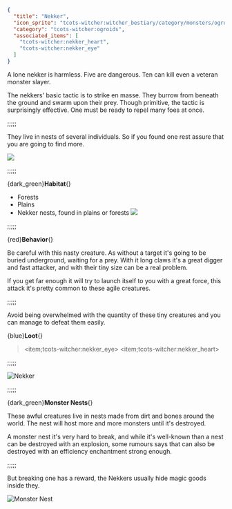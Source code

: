```json
{
  "title": "Nekker",
  "icon_sprite": "tcots-witcher:witcher_bestiary/category/monsters/ogroids/nekker",
  "category": "tcots-witcher:ogroids",
  "associated_items": [
    "tcots-witcher:nekker_heart",
    "tcots-witcher:nekker_eye"
  ]
}
```

A lone nekker is harmless. Five are dangerous. Ten can kill even a veteran monster slayer.


The nekkers' basic tactic is to strike en masse. They burrow from beneath the ground and swarm upon their prey. 
Though primitive, the tactic is surprisingly effective. One must be ready to repel many foes at once.

;;;;;

They live in nests of several individuals. So if you found one rest assure that you are
going to find more.

![](tcots-witcher:textures/gui/sprites/witcher_bestiary/entries/nekker/nekker_main.png,fit)

;;;;;

{dark_green}**Habitat**{}
- Forests
- Plains
- Nekker nests, found in plains or forests
  ![](tcots-witcher:textures/gui/sprites/witcher_bestiary/entries/nekker/nekker_lunging.png,fit)

;;;;;

{red}**Behavior**{}

Be careful with this nasty creature. As without a target it's going to be buried
underground, waiting for a prey. With it long claws it's a great digger and fast
attacker, and with their tiny size can be a real problem.


If you get far enough it will try to launch itself to you with a great force, this attack it's pretty common 
to these agile creatures.

;;;;;

Avoid being overwhelmed with the quantity of these tiny creatures and you can manage to defeat them easily.


{blue}**Loot**{}
> <item;tcots-witcher:nekker_eye> <item;tcots-witcher:nekker_heart> 

;;;;;




![Nekker](tcots-witcher:textures/gui/sprites/witcher_bestiary/entries/nekker/nekker_full.png,fit)

;;;;;

{dark_green}**Monster Nests**{}

These awful creatures live in nests made from dirt and bones around the world.
The nest will host more and more monsters until it's destroyed.


A monster nest it's very hard to break, and while it's well-known than a nest can be destroyed with an explosion, 
some rumours says that can also be destroyed with an efficiency enchantment strong enough. 

;;;;;

But breaking one has a reward, the Nekkers usually hide magic goods inside they.


![Monster Nest](tcots-witcher:textures/gui/sprites/witcher_bestiary/entries/nekker/monster_nest.png,fit)
